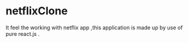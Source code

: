 # netflixClone
It feel the working with netflix app ,this application is made up by use of pure react.js . 
